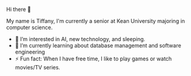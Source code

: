   Hi there 👋 
  
  My name is Tiffany, I'm currently a senior at Kean University majoring in computer science.
- 👀 I’m interested in AI, new technology, and sleeping.
- 🌱 I’m currently learning about database management and software engineering 
- ⚡ Fun fact: When I have free time, I like to play games or watch movies/TV series.

